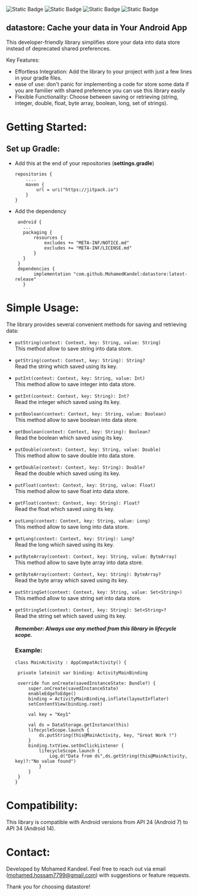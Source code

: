 ![Static Badge](https://img.shields.io/badge/Android-green) 
![Static Badge](https://img.shields.io/badge/Kotlin-mauve)
![Static Badge](https://img.shields.io/badge/latest%20release:-1.0.1-red)
![Static Badge](https://img.shields.io/badge/jitpackio-black)



## datastore: Cache your data in Your Android App

This developer-friendly library simplifies store your data into data store instead of deprecated shared preferences.

Key Features:

 - Effortless Integration: Add the library to your project with just a few lines in your gradle files.
 - ease of use: don't panic for implementing a code for store some data if you are familier with shared preference you can use this library easily
 - Flexible Functionality: Choose between saving or retrieving (string, integer, double, float, byte array, boolean, long, set of strings).

# Getting Started:

## Set up Gradle:
 - Add this at the end of your repositories (**settings.gradle**)
    ```
    repositories {
        ....
        maven {
            url = uri("https://jitpack.io")
        }
    }
    ```
 - Add the dependency 
 
     ```
      android {
        ...
        packaging {
            resources {
                excludes += "META-INF/NOTICE.md"
                excludes += "META-INF/LICENSE.md"
            }
        }
      }
      dependencies {
            implementation "com.github.MohamedKandel:datastore:latest-release"
        }
    ```
# Simple Usage:

The library provides several convenient methods for saving and retrieving data:<br/>

 - ```putString(context: Context, key: String, value: String)```<br/>
   This method allow to save string into data store.<br/>
 - ```getString(context: Context, key: String): String?```<br/> Read the string which saved using its key.
 
 - ```putInt(context: Context, key: String, value: Int)```<br/>
   This method allow to save integer into data store.<br/>
 - ```getInt(context: Context, key: String): Int?```<br/> Read the integer which saved using its key.
   
 - ```putBoolean(context: Context, key: String, value: Boolean)```<br/>
   This method allow to save boolean into data store.<br/>
 - ```getBoolean(context: Context, key: String): Boolean?```<br/> Read the boolean which saved using its key.
  
 - ```putDouble(context: Context, key: String, value: Double)```<br/>
   This method allow to save double into data store.<br/>
 - ```getDouble(context: Context, key: String): Double?```<br/> Read the double which saved using its key.
 
 - ```putFloat(context: Context, key: String, value: Float)```<br/>
   This method allow to save float into data store.<br/>
 - ```getFloat(context: Context, key: String): Float?```<br/> Read the float which saved using its key.

- ```putLong(context: Context, key: String, value: Long)```<br/>
   This method allow to save long into data store.<br/>
 - ```getLong(context: Context, key: String): Long?```<br/> Read the long which saved using its key.

- ```putByteArray(context: Context, key: String, value: ByteArray)```<br/>
   This method allow to save byte array into data store.<br/>
 - ```getByteArray(context: Context, key: String): ByteArray?```<br/> Read the byte array which saved using its key.

 - ```putStringSet(context: Context, key: String, value: Set<String>)```<br/>
   This method allow to save string set into data store.<br/>
 - ```getStringSet(context: Context, key: String): Set<String>?```<br/> Read the string set which saved using its key.
    <br/><br/>
    ***Remember: Always use any method from this library in lifecycle scope.***
   ### Example:
     ```
    class MainActivity : AppCompatActivity() {

      private lateinit var binding: ActivityMainBinding

      override fun onCreate(savedInstanceState: Bundle?) {
          super.onCreate(savedInstanceState)
          enableEdgeToEdge()
          binding = ActivityMainBinding.inflate(layoutInflater)
          setContentView(binding.root)

          val key = "Key1"

          val ds = DataStorage.getInstance(this)
          lifecycleScope.launch {
              ds.putString(this@MainActivity, key, "Great Work !")
          }
          binding.txtView.setOnClickListener {
              lifecycleScope.launch {
                  Log.d("Data from ds",ds.getString(this@MainActivity, key)?:"No value found")
              }
          }
      }
    }
    ```
# Compatibility:

This library is compatible with Android versions from API 24 (Android 7) to API 34 (Android 14).

# Contact:

Developed by Mohamed Kandeel. Feel free to reach out via email (mohamed.hossam7799@gmail.com) with suggestions or feature requests.

Thank you for choosing datastore!
